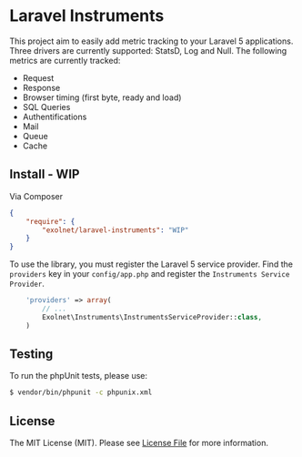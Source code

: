 # Laravel Instruments

This project aim to easily add metric tracking to your Laravel 5 applications. Three drivers are currently supported: StatsD, Log and Null. The following metrics are currently tracked:

* Request
* Response
* Browser timing (first byte, ready and load)
* SQL Queries
* Authentifications
* Mail
* Queue
* Cache

## Install - WIP

Via Composer

```json
{
    "require": {
        "exolnet/laravel-instruments": "WIP"
    }
}
```

To use the library, you must register the Laravel 5 service provider. Find the `providers` key in your `config/app.php` and register the `Instruments Service Provider`.

```php
    'providers' => array(
        // ...
        Exolnet\Instruments\InstrumentsServiceProvider::class,
    )
```

## Testing

To run the phpUnit tests, please use:

``` bash
$ vendor/bin/phpunit -c phpunix.xml
```

## License

The MIT License (MIT). Please see [License File](/LICENSE) for more information.
